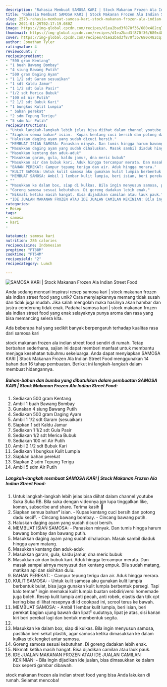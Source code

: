 ```yaml
---
description: "Rahasia Membuat SAMOSA KARI | Stock Makanan Frozen Ala Indian Street Food Anti Gagal"
title: "Rahasia Membuat SAMOSA KARI | Stock Makanan Frozen Ala Indian Street Food Anti Gagal"
slug: 2573-rahasia-membuat-samosa-kari-stock-makanan-frozen-ala-indian-street-food-anti-gagal
date: 2021-01-29T02:17:19.080Z
image: https://img-global.cpcdn.com/recipes/d1ea2bad3f870f36/680x482cq70/samosa-kari-stock-makanan-frozen-ala-indian-street-food-foto-resep-utama.jpg
thumbnail: https://img-global.cpcdn.com/recipes/d1ea2bad3f870f36/680x482cq70/samosa-kari-stock-makanan-frozen-ala-indian-street-food-foto-resep-utama.jpg
cover: https://img-global.cpcdn.com/recipes/d1ea2bad3f870f36/680x482cq70/samosa-kari-stock-makanan-frozen-ala-indian-street-food-foto-resep-utama.jpg
author: Jonathan Tyler
ratingvalue: 4
reviewcount: 7
recipeingredient:
- "500 gram Kentang"
- "1 buah Bawang Bombay"
- "4 siung Bawang Putih"
- "500 gram Daging Ayam"
- "1 1/2 sdt Garam sesuaikan"
- "1 sdt Kaldu Jamur"
- "1 1/2 sdt Gula Pasir"
- "1/2 sdt Merica Bubuk"
- "100 ml Air Putih"
- "2 1/2 sdt Bubuk Kari"
- "1 bungkus Kulit Lumpia"
- " bahan perekat"
- "2 sdm Tepung Terigu"
- "5 sdm Air Putih"
recipeinstructions:
- "Untuk langkah-langkah lebih jelas bisa diihat dalam channel youtube Suka Suka RB. Bila suka dengan videonya jgn lupa tinggalkan like, komen, subscribe and share. Terima kasih 🙏"
- "Siapkan semua bahan² isian.  Kupas kentang cuci bersih dan potong dadu kecil². Cincang bawang bombay. Cincang bawang putih."
- "Haluskan daging ayam yang sudah dicuci bersih."
- "MEMBUAT ISIAN SAMOSA: Panaskan minyak. Dan tumis hingga harum bawang bombay dan bawang putih."
- "Masukkan daging ayam yang sudah dihaluskan. Masak sambil diaduk hingga ayam matang."
- "Masukkan kentang dan aduk-aduk"
- "Masukkan garam, gula, kaldu jamur, dna meric bubuk"
- "Masukkan air dan bubuk kari. Aduk hingga tercampur merata. Dan masak sampai airnya menyusut dan kentang empuk. Bila sudah matang, matikan api dan sisihkan dulu."
- "BAHAN PEREKAT: Campur tepung terigu dan air. Aduk hingga merara."
- "KULIT SAMOSA: Untuk kulit samosa aku gunakan kulit lumpia berbentuk bulat, bisa juga gunakan kulit lumpia berbentuk persegi. Tapi kalo teman² ingin memakai kulit lumpia buatan sebdiri/versi homemade juga boleh. Resep kulit lumpia anti pecah, anti robek, elastis dan tdk cpt kering bisa di lihat resepnya di id cookpad ini, scrool terus ke bawah."
- "MEMBUAT SAMOSA: Ambil 1 lembar kulit lumpia, beri isian, beri perekat bagian ujung bawah dan lipat² sudutnya, lipat je atas, sisi kanan kiri beri perekat lagi dan bentuk membentuk segita."
- ""
- "Masukkan ke dalam box, siap di kulkas. Bila ingin menyusun samosa, pastikan beri sekat plastik, agar samosa ketika dimasukkan ke dalam kulkas tdk lengket antar samosa."
- "Goreng samosa sesuai kebutuhan. Di goreng dadakan lebih enak."
- "Nikmati ketika masih hangat. Bisa dijadikan camilan atau lauk pauk."
- "IDE JUALAN MAKANAN FROZEN ATAU IDE JUALAN CAMILAN KEKINIAN: Bila ingin dijadikan ide jualan, bisa dimasukkan ke dalam box seperti gambar dibawah."
categories:
- Resep
tags:
- samosa
- kari
- 

katakunci: samosa kari  
nutrition: 286 calories
recipecuisine: Indonesian
preptime: "PT38M"
cooktime: "PT54M"
recipeyield: "2"
recipecategory: Lunch

---
```



![SAMOSA KARI | Stock Makanan Frozen Ala Indian Street Food](https://img-global.cpcdn.com/recipes/d1ea2bad3f870f36/680x482cq70/samosa-kari-stock-makanan-frozen-ala-indian-street-food-foto-resep-utama.jpg)

Anda sedang mencari inspirasi resep samosa kari | stock makanan frozen ala indian street food yang unik? Cara menyiapkannya memang tidak susah dan tidak juga mudah. Jika salah mengolah maka hasilnya akan hambar dan justru cenderung tidak enak. Padahal samosa kari | stock makanan frozen ala indian street food yang enak selayaknya punya aroma dan rasa yang bisa memancing selera kita.

Ada beberapa hal yang sedikit banyak berpengaruh terhadap kualitas rasa dari samosa kari 

 stock makanan frozen ala indian street food sendiri di rumah. Tetap berbahan sederhana, sajian ini dapat memberi manfaat untuk membantu menjaga kesehatan tubuhmu sekeluarga. Anda dapat menyiapkan SAMOSA KARI | Stock Makanan Frozen Ala Indian Street Food menggunakan 14 bahan dan 16 tahap pembuatan. Berikut ini langkah-langkah dalam membuat hidangannya.

<!--inarticleads1-->

##### Bahan-bahan dan bumbu yang dibutuhkan dalam pembuatan SAMOSA KARI | Stock Makanan Frozen Ala Indian Street Food:

1. Sediakan 500 gram Kentang
1. Ambil 1 buah Bawang Bombay
1. Gunakan 4 siung Bawang Putih
1. Sediakan 500 gram Daging Ayam
1. Ambil 1 1/2 sdt Garam (sesuaikan)
1. Siapkan 1 sdt Kaldu Jamur
1. Sediakan 1 1/2 sdt Gula Pasir
1. Sediakan 1/2 sdt Merica Bubuk
1. Sediakan 100 ml Air Putih
1. Ambil 2 1/2 sdt Bubuk Kari
1. Sediakan 1 bungkus Kulit Lumpia
1. Siapkan  bahan perekat
1. Siapkan 2 sdm Tepung Terigu
1. Ambil 5 sdm Air Putih




<!--inarticleads2-->

##### Langkah-langkah membuat SAMOSA KARI | Stock Makanan Frozen Ala Indian Street Food:

1. Untuk langkah-langkah lebih jelas bisa diihat dalam channel youtube Suka Suka RB. Bila suka dengan videonya jgn lupa tinggalkan like, komen, subscribe and share. Terima kasih 🙏
1. Siapkan semua bahan² isian.  - Kupas kentang cuci bersih dan potong dadu kecil². - Cincang bawang bombay. - Cincang bawang putih.
1. Haluskan daging ayam yang sudah dicuci bersih.
1. MEMBUAT ISIAN SAMOSA: - Panaskan minyak. Dan tumis hingga harum bawang bombay dan bawang putih.
1. Masukkan daging ayam yang sudah dihaluskan. Masak sambil diaduk hingga ayam matang.
1. Masukkan kentang dan aduk-aduk
1. Masukkan garam, gula, kaldu jamur, dna meric bubuk
1. Masukkan air dan bubuk kari. Aduk hingga tercampur merata. Dan masak sampai airnya menyusut dan kentang empuk. Bila sudah matang, matikan api dan sisihkan dulu.
1. BAHAN PEREKAT: - Campur tepung terigu dan air. Aduk hingga merara.
1. KULIT SAMOSA: - Untuk kulit samosa aku gunakan kulit lumpia berbentuk bulat, bisa juga gunakan kulit lumpia berbentuk persegi. Tapi kalo teman² ingin memakai kulit lumpia buatan sebdiri/versi homemade juga boleh. Resep kulit lumpia anti pecah, anti robek, elastis dan tdk cpt kering bisa di lihat resepnya di id cookpad ini, scrool terus ke bawah.
1. MEMBUAT SAMOSA: - Ambil 1 lembar kulit lumpia, beri isian, beri perekat bagian ujung bawah dan lipat² sudutnya, lipat je atas, sisi kanan kiri beri perekat lagi dan bentuk membentuk segita.
1. 
1. Masukkan ke dalam box, siap di kulkas. Bila ingin menyusun samosa, pastikan beri sekat plastik, agar samosa ketika dimasukkan ke dalam kulkas tdk lengket antar samosa.
1. Goreng samosa sesuai kebutuhan. Di goreng dadakan lebih enak.
1. Nikmati ketika masih hangat. Bisa dijadikan camilan atau lauk pauk.
1. IDE JUALAN MAKANAN FROZEN ATAU IDE JUALAN CAMILAN KEKINIAN: - Bila ingin dijadikan ide jualan, bisa dimasukkan ke dalam box seperti gambar dibawah.




 stock makanan frozen ala indian street food yang bisa Anda lakukan di rumah. Selamat mencoba!
